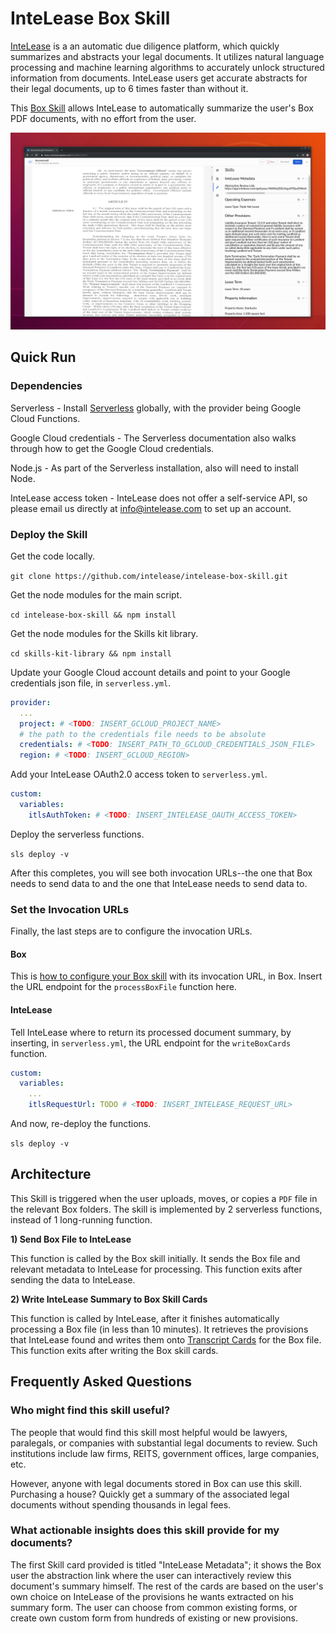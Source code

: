 # InteLease Box Skill

[InteLease](https://intelease.com) is a an automatic due diligence platform, which quickly summarizes and abstracts your legal documents.
It utilizes natural language processing and machine learning algorithms to accurately unlock structured information from documents.
InteLease users get accurate abstracts for their legal documents, up to 6 times faster than without it.

This [Box Skill](https://www.box.com/skills) allows InteLease to automatically summarize the user's Box PDF documents, with no effort from the user.

![Alt Text](screenshots/on_background.png)

## Quick Run

### Dependencies

Serverless - Install [Serverless](https://serverless.com/framework/docs/providers/google/guide/installation/) globally, with the provider being Google Cloud Functions.

Google Cloud credentials - The Serverless documentation also walks through how to get the Google Cloud credentials.

Node.js - As part of the Serverless installation, also will need to install Node.

InteLease access token - InteLease does not offer a self-service API, so please email us directly at <info@intelease.com> to set up an account.


### Deploy the Skill

Get the code locally.

`git clone https://github.com/intelease/intelease-box-skill.git`

Get the node modules for the main script.

`cd intelease-box-skill && npm install`

Get the node modules for the Skills kit library.

`cd skills-kit-library && npm install`

Update your Google Cloud account details and point to your Google credentials json file, in `serverless.yml`.

```yaml
provider:
  ...
  project: # <TODO: INSERT_GCLOUD_PROJECT_NAME>
  # the path to the credentials file needs to be absolute
  credentials: # <TODO: INSERT_PATH_TO_GCLOUD_CREDENTIALS_JSON_FILE>
  region: # <TODO: INSERT_GCLOUD_REGION>
```

Add your InteLease OAuth2.0 access token to `serverless.yml`.

```yaml
custom:
  variables:
    itlsAuthToken: # <TODO: INSERT_INTELEASE_OAUTH_ACCESS_TOKEN>
```

Deploy the serverless functions.

`sls deploy -v`

After this completes, you will see both invocation URLs--the one that Box needs to send data to and the one that InteLease needs to send data to.

### Set the Invocation URLs

Finally, the last steps are to configure the invocation URLs.

#### Box

This is [how to configure your Box skill](https://developer.box.com/docs/configure-a-box-skill) with its invocation URL, in Box.
Insert the URL endpoint for the `processBoxFile` function here.

#### InteLease

Tell InteLease where to return its processed document summary, by inserting, in `serverless.yml`, the URL endpoint for the `writeBoxCards` function.

```yaml
custom:
  variables:
    ...
    itlsRequestUrl: TODO # <TODO: INSERT_INTELEASE_REQUEST_URL>
```

And now, re-deploy the functions.

`sls deploy -v`

## Architecture

This Skill is triggered when the user uploads, moves, or copies a `PDF` file in the relevant Box folders.
The skill is implemented by 2 serverless functions, instead of 1 long-running function.

**1) Send Box File to InteLease**

This function is called by the Box skill initially.
It sends the Box file and relevant metadata to InteLease for processing. 
This function exits after sending the data to InteLease.

**2) Write InteLease Summary to Box Skill Cards**

This function is called by InteLease, after it finishes automatically processing a Box file (in less than 10 minutes).
It retrieves the provisions that InteLease found and writes them onto [Transcript Cards](https://github.com/box/box-skills-kit-nodejs/tree/master/skills-kit-library#skillswriter) for the Box file.
This function exits after writing the Box skill cards.

## Frequently Asked Questions

### Who might find this skill useful? 

The people that would find this skill most helpful would be lawyers, paralegals, or companies with substantial legal documents to review.
Such institutions include law firms, REITS, government offices, large companies, etc.

However, anyone with legal documents stored in Box can use this skill.
Purchasing a house? Quickly get a summary of the associated legal documents without spending thousands in legal fees.

### What actionable insights does this skill provide for my documents?

The first Skill card provided is titled "InteLease Metadata"; it shows the Box user the abstraction link where the user can interactively review this document's summary himself.
The rest of the cards are based on the user's own choice on InteLease of the provisions he wants extracted on his summary form.
The user can choose from common existing forms, or create own custom form from hundreds of existing or new provisions.